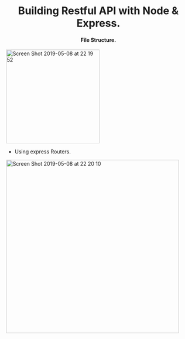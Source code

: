 <h1 align='center'>
Building Restful API with Node & Express.
</h1>

<h4 align='center'>
File Structure.
</h4>

<img width="255" alt="Screen Shot 2019-05-08 at 22 19 52" src="https://user-images.githubusercontent.com/37377831/57409167-8684b300-71df-11e9-9745-5e83686c5068.png">

- Using express Routers.

<img width="472" alt="Screen Shot 2019-05-08 at 22 20 10" src="https://user-images.githubusercontent.com/37377831/57409226-aae08f80-71df-11e9-871f-7c6fba2c803f.png">

<h5 align='center>
Tech Stack.
</h5>

- NodeJs.
- ExpressJs.
- Mocha Chai.
- supertest.
